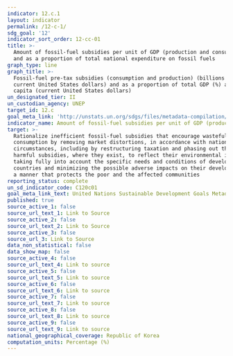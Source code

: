 ```yaml
---
indicator: 12.c.1
layout: indicator
permalink: /12-c-1/
sdg_goal: '12'
indicator_sort_order: 12-cc-01
title: >-
  Amount of fossil-fuel subsidies per unit of GDP (production and consumption)
  and as a proportion of total national expenditure on fossil fuels
graph_type: line
graph_title: >-
  Fossil-fuel pre-tax subsidies (consumption and production) (billions of
  current United States dollars) and as a proportion of total GDP (%) and per
  capita (current United States dollars)
un_designated_tier: II
un_custodian_agency: UNEP
target_id: 12.c
goal_meta_link: 'http://unstats.un.org/sdgs/files/metadata-compilation/Metadata-Goal-12.pdf'
indicator_name: Amount of fossil-fuel subsidies per unit of GDP (production and consumption)
target: >-
  Rationalize inefficient fossil-fuel subsidies that encourage wasteful
  consumption by removing market distortions, in accordance with national
  circumstances, including by restructuring taxation and phasing out those
  harmful subsidies, where they exist, to reflect their environmental impacts,
  taking fully into account the specific needs and conditions of developing
  countries and minimizing the possible adverse impacts on their development in
  a manner that protects the poor and the affected communities
reporting_status: complete
un_sd_indicator_code: C120c01
goal_meta_link_text: United Nations Sustainable Development Goals Metadata (pdf 782kB)
published: true
source_active_1: false
source_url_text_1: Link to Source
source_active_2: false
source_url_text_2: Link to Source
source_active_3: false
source_url_3: Link to Source
data_non_statistical: false
data_show_map: false
source_active_4: false
source_url_text_4: Link to source
source_active_5: false
source_url_text_5: Link to source
source_active_6: false
source_url_text_6: Link to source
source_active_7: false
source_url_text_7: Link to source
source_active_8: false
source_url_text_8: Link to source
source_active_9: false
source_url_text_9: Link to source
national_geographical_coverage: Republic of Korea
computation_units: Percentage (%)
---
```

